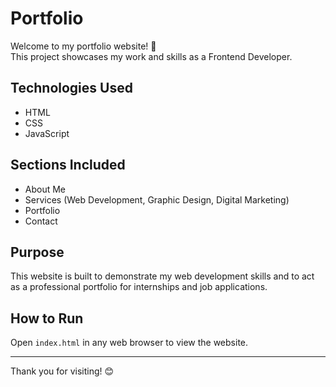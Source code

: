 # Portfolio
Welcome to my portfolio website! 👋  
This project showcases my work and skills as a Frontend Developer.

##  Technologies Used
- HTML
- CSS
- JavaScript

## Sections Included
- About Me
- Services (Web Development, Graphic Design, Digital Marketing)
- Portfolio
- Contact

##  Purpose
This website is built to demonstrate my web development skills and to act as a professional portfolio for internships and job applications.

##  How to Run
Open `index.html` in any web browser to view the website.

---

Thank you for visiting! 😊
